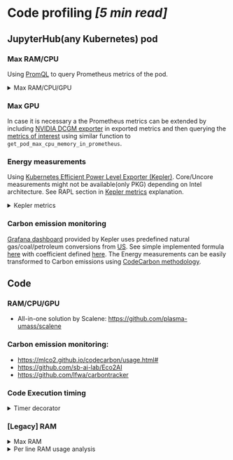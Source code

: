 # Code profiling *[5 min read]*

## JupyterHub(any Kubernetes) pod

### Max RAM/CPU

Using [PromQL](https://prometheus.io/docs/prometheus/latest/querying/basics/) to query Prometheus metrics of the pod.  

<details><summary>Max RAM/CPU/GPU</summary>

```
from prometheus_api_client import PrometheusConnect
from math import ceil

def get_pod_max_cpu_memory_in_prometheus(
    prometheus_url: str = "http://prometheus-kube-prometheus-prometheus.monitoring:9090",
    container_namespace: str = "jupyterhub",
    pod_name: str = "jupyter-5uperpalo",
) -> dict:
    """ Function to query max CPU and memory consumption of a specific pod in Kubernetes in the past 10 days.
    container_memory_working_set_bytes metric returns value per spawned pod id (different pods might 
    have been spawned with the same name in the past 10 days) - only the last is checked
    
    For the specific query details see the link below:
    https://stackoverflow.com/questions/58747562/how-to-get-max-cpu-useage-of-a-pod-in-kubernetes-over-a-time-interval-say-30-da
    https://stackoverflow.com/a/66778814

    Args:
        prometheus_url (str): Prometheus service URL
        container_namespace (str): Kubernetes pod namespace name
        pod_name (str): Kubernetes namespace name
    Returns:
        metrics (dict): dictionary with values
    """
    def round_up(n, decimals=0):
        multiplier = 10**decimals
        return math.ceil(n * multiplier) / multiplier

    prom = PrometheusConnect(url=prometheus_url, disable_ssl=True)

    pod_name = f"'{pod_name}'"
    container_namespace = f"'{container_namespace}'"

    container_cpu_max_query = f"max_over_time(sum(rate(container_cpu_usage_seconds_total{{namespace={container_namespace}, pod={pod_name}, container!=''}}[1m]))[10d:1m])"
    container_memory_max_query = f"max_over_time(container_memory_working_set_bytes{{namespace={container_namespace}, pod={pod_name}, container!=''}}[10d])"
    
    cpu_max = prom.custom_query(query=container_cpu_max_query)
    memory_max = prom.custom_query(query=container_memory_max_query)

    metrics = {
        "cpu": round_up(float(cpu_max[-1]["value"][1]), 2),
        "memory": round_up(float(memory_max[-1]["value"][1])/1024**3, 2),
    }
    return metrics

besteffort_pods_list = [
    ("kepler-7dfh2", "kepler"),
    ("nginx-ingress-microk8s-controller-h5kfj", "ingress"),
]

for pod, namespace in besteffort_pods_list:
    metrics = get_pod_max_cpu_memory_in_prometheus(
        container_namespace=namespace,
        pod_name=pod,
    )
    print(f"{pod} ({namespace}), {metrics}")

>>> kepler-7dfh2 (kepler), {'cpu': 0.19, 'memory': 0.07}
>>> nginx-ingress-microk8s-controller-h5kfj (ingress), {'cpu': 0.12, 'memory': 0.45}
```

</details>

### Max GPU

In case it is necessary a the Prometheus metrics can be extended by including [NVIDIA DCGM exporter](https://docs.nvidia.com/datacenter/cloud-native/gpu-telemetry/latest/kube-prometheus.html#dcgm-exporter-helm-chart-customization) in exported metrics and then querying the [metrics of interest](https://stackoverflow.com/questions/69047834/gpu-utilisation-percentage-prometheus-query) using similar function to `get_pod_max_cpu_memory_in_prometheus`.

### Energy measurements

Using [Kubernetes Efficient Power Level Exporter (Kepler)](https://sustainable-computing.io/). Core/Uncore measurements might not be available(only PKG) depending on Intel architecture. See RAPL section in [Kepler metrics](https://sustainable-computing.io/design/metrics/) explanation.

<details><summary>Kepler metrics</summary>

```
from datetime import datetime
from prometheus_api_client import PrometheusConnect


def get_kepler_pod_stats(
    to_timestamp: float,
    from_timestamp: float,
    prometheus_url: str = "http://prometheus-kube-prometheus-prometheus.monitoring:9090",
    container_namespace: str = "jupyterhub",
    pod_name: str = "jupyter-5uperpalo",
) -> dict:
    """Function to query Kepler power consumption data of specific pod in Kubernetes.

    # https://sustainable-computing.io/design/kepler-energy-sources/
    # https://github.com/sustainable-computing-io/kepler/blob/1c397ff00b72b5cb1585d0de2cd495c73d88f07a/grafana-dashboards/Kepler-Exporter.json#L299
    # https://prometheus.io/docs/prometheus/latest/querying/basics/#time-durations
    # [metric for metric in prom.all_metrics() if "kepler" in metric]

    Args:
        to_timestamp (list): 'to' timestamp
        from_timestamp (list): 'from' timestamp
        prometheus_url (str): Prometheus service url
        container_namespace (str): Kubernetes pod namespace name
        pod_name (str): Kubernetes namespace name
    Returns:
        metrics (dict): Kepler metrics of the power consumption of pod in Kubernetes
    """
    prom = PrometheusConnect(url=prometheus_url, disable_ssl=True)

    pod_name = f"'{pod_name}'"
    container_namespace = f"'{container_namespace}'"

    time_range_sec = str(int(to_timestamp - from_timestamp))
    container_sum_query = f"sum by (pod_name, container_namespace) (irate(kepler_container_joules_total{{container_namespace={container_namespace}, pod_name={pod_name}}}[{time_range_sec}s] @ {str(to_timestamp)}))"
    container_core_query = f"sum by (pod_name, container_namespace) (irate(kepler_container_core_joules_total{{container_namespace={container_namespace}, pod_name={pod_name}}}[{time_range_sec}s] @ {str(to_timestamp)}))"
    container_uncore_query = f"sum by (pod_name, container_namespace) (irate(kepler_container_uncore_joules_total{{container_namespace={container_namespace}, pod_name={pod_name}}}[{time_range_sec}s] @ {str(to_timestamp)}))"
    container_pkg_query = f"sum by (pod_name, container_namespace) (irate(kepler_container_package_joules_total{{container_namespace={container_namespace}, pod_name={pod_name}}}[{time_range_sec}s] @ {str(to_timestamp)}))"
    container_dram_query = f"sum by (pod_name, container_namespace) (irate(kepler_container_dram_joules_total{{container_namespace={container_namespace}, pod_name={pod_name}}}[{time_range_sec}s] @ {str(to_timestamp)}))"
    container_other_query = f"sum by (pod_name, container_namespace) (irate(kepler_container_other_joules_total{{container_namespace={container_namespace}, pod_name={pod_name}}}[{time_range_sec}s] @ {str(to_timestamp)}))"
    container_gpu_query = f"sum by (pod_name, container_namespace) (irate(kepler_container_gpu_joules_total{{container_namespace={container_namespace}, pod_name={pod_name}}}[{time_range_sec}s] @ {str(to_timestamp)}))"

    sum_data = prom.custom_query(query=container_sum_query)
    core_data = prom.custom_query(query=container_core_query)
    uncore_data = prom.custom_query(query=container_uncore_query)
    pkg_data = prom.custom_query(query=container_pkg_query)
    dram_data = prom.custom_query(query=container_dram_query)
    other_data = prom.custom_query(query=container_other_query)
    gpu_data = prom.custom_query(query=container_gpu_query)

    metrics = {
        "from": datetime.fromtimestamp(from_timestamp).strftime("%m/%d/%Y, %H:%M:%S"),
        "to": datetime.fromtimestamp(to_timestamp).strftime("%m/%d/%Y, %H:%M:%S"),
        "sum": float(sum_data[0]["value"][1]),
        "core": float(core_data[0]["value"][1]),
        "uncore": float(uncore_data[0]["value"][1]),
        "pkg": float(pkg_data[0]["value"][1]),
        "dram": float(dram_data[0]["value"][1]),
        "other": float(other_data[0]["value"][1]),
        "gpu": float(gpu_data[0]["value"][1]),
    }
    return metrics

>>> # prometheus has UTC 00:00 as opposed to Barcelona UTC +02:00 
>>> to_timestamp = datetime(2024, 6, 11, 8, 31).timestamp()
>>> from_timestamp = datetime(2024, 6, 11, 8, 25).timestamp()
>>>
>>> get_kepler_pod_stats(to_timestamp=to_timestamp, from_timestamp=from_timestamp)
>>>
>>> {'from': '06/11/2024, 08:25:00',
>>>  'to': '06/11/2024, 08:31:00',
>>>  'sum': 45.333333333333336,
>>>  'core': 0.0,
>>>  'uncore': 0.0,
>>>  'pkg': 44.48569999999987,
>>>  'dram': 0.8289999999998447,
>>>  'other': 0.0,
>>>  'gpu': 0.0}
```
</details>

### Carbon emission monitoring

[Grafana dashboard](https://sustainable-computing.io/installation/kepler-helm/) provided by Kepler uses predefined natural gas/coal/petroleum conversions from [US](https://www.eia.gov/tools/faqs/faq.php?id=74&t=11).
See simple implemented formula [here](https://github.com/sustainable-computing-io/kepler/blob/ccc871d0b8ccbe093283aa1a689e7620df41d40f/grafana-dashboards/Kepler-Exporter.json#L103) with coefficient defined [here](https://github.com/sustainable-computing-io/kepler/blob/ccc871d0b8ccbe093283aa1a689e7620df41d40f/grafana-dashboards/Kepler-Exporter.json#L907).
The Energy measurements can be easily transformed to Carbon emissions using [CodeCarbon methodology](https://mlco2.github.io/codecarbon/methodology.html).


## Code

### RAM/CPU/GPU

* All-in-one solution by Scalene: https://github.com/plasma-umass/scalene

### Carbon emission monitoring:
* https://mlco2.github.io/codecarbon/usage.html#
* https://github.com/sb-ai-lab/Eco2AI
* https://github.com/lfwa/carbontracker

### Code Execution timing
<details><summary>Timer decorator</summary>
Import and prepend the time decorator to log time(into specified log file) that it takes to execute analyzed function/class, e.g.:

```
import logging
from functools import wraps
from time import time


def timer(func):
    """Wrapper to time and log the function execution.
    Parameters:
        func: function
    """

    @wraps(func)
    def timer_func(*args, **kwargs):
        start_time = time()
        value = func(*args, **kwargs)
        end_time = time()
        logging.info(
            f"Finished {func.__name__} in {(end_time - start_time):.4f} seconds."  # noqa
        )
        return value

    return timer_func

@timer
def training(config: TrainingConfig, custom_params: CustomParameters):
```
</details>

### [Legacy] RAM
<details markdown><summary>Max RAM</summary>

To get max RAM used during executition of the function import the decorator and put it above it function to log max RAM used into specified logging file, e.g.:
**NOTE**: this applies only to functions and NOT classes or class methods.
```
import logging
from functools import wraps
from memory_profiler import memory_usage

def ram_usage(func):
    """Wrapper to monitor and log RAM usage during the function execution.
    NOTE: can be applied to function but not to method of a class.
    Parameters:
        func: function
    """

    @wraps(func)
    def ram_usage_func(*args, **kwargs):
        ram, value = memory_usage(
            (func, args, *kwargs), interval=1.0, retval=True, max_usage=True
        )
        logging.info(
            f"Finished {func.__name__,}. Max RAM used {(ram / 1000):.4f} GB."
        )  # noqa
        return value

    return ram_usage_func
from churn_pred.code_profiling import ram_usage

@ram_usage
def training(config: TrainingConfig, custom_params: CustomParameters):
```

</details>

<details><summary>Per line RAM usage analysis</summary>

To analyze RAM usage per line of the code import profile decorator, put it above the function you want to analyze:

```
from memory_profiler import profile

@profile
def training(config: TrainingConfig, custom_params: CustomParameters):
```

, run the code using memory_profile command line util, and analyze the RAM usage, e.g.:

```
$ python -m memory_profiler local_run.py

Filename: /XXX/main.py

Line #    Mem usage    Increment  Occurrences   Line Contents
=============================================================
    53    230.8 MiB    230.8 MiB           1   @ram_usage
    54                                         @profile
    55                                         def training(config: TrainingConfig, custom_params: CustomParameters):
    56    230.9 MiB      0.1 MiB           1       data_config = DataConfig.load(config.data_config)
    57    230.9 MiB      0.0 MiB           1       hyperparameters = Hyperparameters.parse_obj(config.hyperparameters)
    58                                         
    59    687.5 MiB    456.6 MiB           1       queries, df_data = get_data(config, custom_params)
    60    687.5 MiB      0.0 MiB           1       (
```
</details>